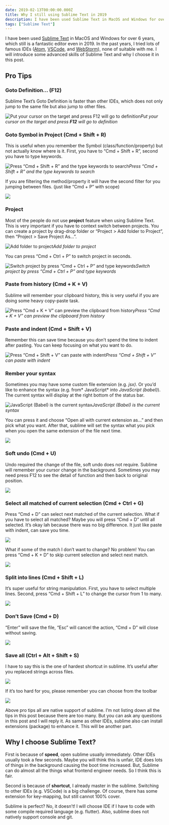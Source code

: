```yaml
---
date: 2019-02-13T00:00:00.000Z
title: Why I still using Sublime Text in 2019
description: I have been used Sublime Text in MacOS and Windows for over 6 years, which still is a fantastic editor even in 2019. In the past years, I tried lots of famous IDEs (Atom, VSCode, and WebStorm), none of suitable with me. I will introduce some advanced skills of Sublime Text and why I choose it in this post.
tags: ["Sublime Text"]
---
```


I have been used [Sublime Text](https://www.sublimetext.com/) in MacOS and Windows for over 6 years, which still is a fantastic editor even in 2019. In the past years, I tried lots of famous IDEs ([Atom](https://atom.io/), [VSCode](https://code.visualstudio.com/), and [WebStorm](https://www.jetbrains.com/webstorm/)), none of suitable with me. I will introduce some advanced skills of Sublime Text and why I choose it in this post.

## Pro Tips

### Goto Definition… (F12)

Sublime Text’s Goto Definition is faster than other IDEs, which does not only jump to the same file but also jump to other files.

![Put your cursor on the target and press **F12** will go to definition](./images/1rVVTry_sm8imCUiS7sD0mA.gif)_Put your cursor on the target and press **F12** will go to definition_

### Goto Symbol in Project (Cmd + Shift + R)

This is useful when you remember the Symbol (class/function/property) but not actually know where is it. First, you have to “Cmd + Shift + R”, second you have to type keywords.

![Press “Cmd + Shift + R” and the type keywords to search](./images/1a2ojgMSDqJEbFjpOK6DJlw.gif)_Press “Cmd + Shift + R” and the type keywords to search_

If you are filtering the method/property it will have the second filter for you jumping between files. (just like “Cmd + P” with scope)

![](./images/1hzq13ywHvSYWSpXXI0PyUw.gif)

### Project

Most of the people do not use **project** feature when using Sublime Text. This is very important if you have to context switch between projects. You can create a project by drag-drop folder or “Project &gt; Add folder to Project”, then “Project &gt; Save Project As…”.

![Add folder to project](./images/1F0JytL1HhpVGqH9SFd4I6g.gif)_Add folder to project_

You can press “Cmd + Ctrl + P” to switch project in seconds.

![Switch project by press “Cmd + Ctrl + P” and type keywords](./images/1F1eLpPPzlwrHzVJ-s0o9Ng.gif)_Switch project by press “Cmd + Ctrl + P” and type keywords_

### Paste from history (Cmd + K + V)

Sublime will remember your clipboard history, this is very useful if you are doing some heavy copy-paste task.

![Press “Cmd + K + V” can preview the clipboard from history](./images/18IkMeZLRYbKI2DapTTg1lg.png)_Press “Cmd + K + V” can preview the clipboard from history_

### Paste and indent (Cmd + Shift + V)

Remember this can save time because you don’t spend the time to indent after pasting. You can keep focusing on what you want to do.

![Press “Cmd + Shift + V” can paste with indent](./images/1fdNl-jOZuTyRfcESbORshQ.gif)_Press “Cmd + Shift + V” can paste with indent_

### Rember your syntax

Sometimes you may have some custom file extension (e.g. _jsx)_. Or you’d like to enhance the syntax (e.g. from* JavaScript* into _JavaScript (babel)_). The current syntax will display at the right bottom of the status bar.

![JavaScript (Babel) is the current syntax](./images/1Sq7H1S4sSYDO2wTVa4mblg.png)_JavaScript (Babel) is the current syntax_

You can press it and choose “Open all with current extension as…” and then pick what you want. After that, sublime will set the syntax what you pick when you open the same extension of the file next time.

![](./images/17rRuL3Yw65O0qtm-zMvCnA.png)

### Soft undo (Cmd + U)

Undo required the change of the file, soft undo does not require. Sublime will remember your cursor change in the background. Sometimes you may need press F12 to see the detail of function and then back to original position.

![](./images/10WbRHRbhfVUFF36BPG72_g.gif)

### Select all matched of current selection (Cmd + Ctrl + G)

Press “Cmd + D” can select next matched of the current selection. What if you have to select all matched? Maybe you will press “Cmd + D” until all selected. It’s okay lah because there was no big difference. It just like paste with indent, can save you time.

![](./images/1NBui4E8rQUXHwKyVbg3uKQ.gif)

What if some of the match I don’t want to change? No problem! You can press “Cmd + K + D” to skip current selection and select next match.

![](./images/1YZaFSDM18lS-tEEmPTxaOg.gif)

### Split into lines (Cmd + Shift + L)

It’s super useful for string manipulation. First, you have to select multiple lines. Second, press “Cmd + Shift + L” to change the cursor from 1 to many.

![](./images/1YADB8OlyXYMnR1Y_T_pS5g.gif)

### Don’t Save (Cmd + D)

“Enter” will save the file, “Esc” will cancel the action, “Cmd + D” will close without saving.

![](./images/1-XE0FutphyVCvSFYuWLKqw.png)

### Save all (Ctrl + Alt + Shift + S)

I have to say this is the one of hardest shortcut in sublime. It’s useful after you replaced strings across files.

![](./images/1x0FEpQ8CIm8Bhzb1avzY1Q.gif)

If it’s too hard for you, please remember you can choose from the toolbar

![](./images/1qGIZqndsvqtnIUWHzve9dw.png)

Above pro tips all are native support of sublime. I’m not listing down all the tips in this post because there are too many. But you can ask any questions in this post and I will reply it. As same as other IDEs, sublime also can install extensions (package) to enhance it. This will be another part.

## Why I choose Sublime Text?

First is because of **speed**, open sublime usually immediately. Other IDEs usually took a few seconds. Maybe you will think this is unfair, IDE does lots of things in the background causing the boot time increased. But, Sublime can do almost all the things what frontend engineer needs. So I think this is fair.

Second is because of **shortcut**, I already master in the sublime. Switching to other IDEs (e.g. VSCode) is a big challenge. Of course, there has some extension for key-mapping, but still cannot 100% cover.

Sublime is perfect? No, it doesn’t! I will choose IDE if I have to code with some compile required language (e.g. flutter). Also, sublime does not natively support console and git.
